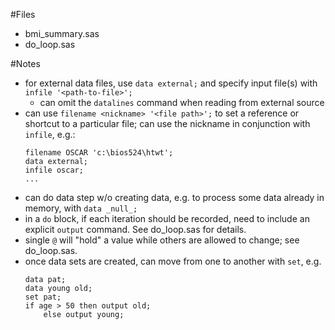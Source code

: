 #Files
- bmi_summary.sas
- do_loop.sas


#Notes
- for external data files, use `data external;` and specify input file(s) with `infile '<path-to-file>';`
    - can omit the `datalines` command when reading from external source
- can use `filename <nickname> '<file path>';` to set a reference or shortcut to a particular file; can use the nickname in conjunction with `infile`, e.g.:
    ```
    filename OSCAR 'c:\bios524\htwt';
    data external;
    infile oscar;
    ...
    ```
- can do data step w/o creating data, e.g. to process some data already in memory, with `data _null_;`
- in a `do` block, if each iteration should be recorded, need to include an explicit `output` command.  See do_loop.sas for details.
- single `@` will "hold" a value while others are allowed to change; see do_loop.sas.
- once data sets are created, can move from one to another with `set`, e.g.
    ```
    data pat;
    data young old;
    set pat;
    if age > 50 then output old;
        else output young;
    ```
